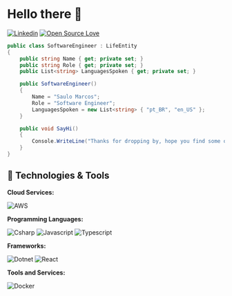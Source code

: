 

# Hello there 👋

[![Linkedin](https://img.shields.io/badge/-LinkedIn-blue?style=flat&logo=Linkedin&logoColor=white)](https://www.linkedin.com/in/saulocosta10/)
[![Open Source Love](https://badges.frapsoft.com/os/v1/open-source.svg?v=102)](https://github.com/ellerbrock/open-source-badge/)

```c#
public class SoftwareEngineer : LifeEntity
{
    public string Name { get; private set; }
    public string Role { get; private set; }
    public List<string> LanguagesSpoken { get; private set; }

    public SoftwareEngineer()
    {
        Name = "Saulo Marcos";
        Role = "Software Engineer";
        LanguagesSpoken = new List<string> { "pt_BR", "en_US" };
    }

    public void SayHi()
    {
        Console.WriteLine("Thanks for dropping by, hope you find some of my work interesting.");
    }
}
```

## 🔧 Technologies & Tools

**Cloud Services:**

![AWS](https://img.shields.io/badge/Cloud-AWS-informational?style=flat&logo=amazon-aws&logoColor=white&color=6aa6f8)

**Programming Languages:**

![Csharp](https://img.shields.io/badge/Code-Csharp-informational?style=flat&logo=csharp&logoColor=white&color=6aa6f8)
![Javascript](https://img.shields.io/badge/Code-Javascript-informational?style=flat&logo=javascript&logoColor=white&color=6aa6f8)
![Typescript](https://img.shields.io/badge/Code-Typescript-informational?style=flat&logo=typescript&logoColor=white&color=6aa6f8)

**Frameworks:**

![Dotnet](https://img.shields.io/badge/Code-Dotnet-informational?style=flat&logo=dotnet&logoColor=white&color=6aa6f8)
![React](https://img.shields.io/badge/Code-React-informational?style=flat&logo=react&logoColor=white&color=6aa6f8)

**Tools and Services:**

![Docker](https://img.shields.io/badge/Tools-Docker-informational?style=flat&logo=docker&logoColor=white&color=6aa6f8)




